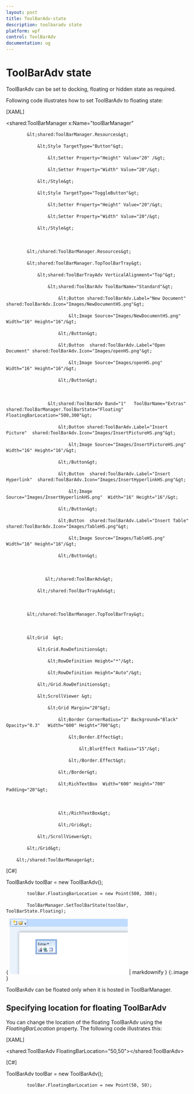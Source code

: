 ```yaml
---
layout: post
title: ToolBarAdv-state
description: toolbaradv state
platform: wpf
control: ToolBarAdv
documentation: ug
---
```


# ToolBarAdv state

ToolBarAdv can be set to docking, floating or hidden state as required.    

Following code illustrates how to set ToolBarAdv to floating state:



[XAML]



<shared:ToolBarManager x:Name="toolBarManager" 

>



            &lt;shared:ToolBarManager.Resources&gt;

                &lt;Style TargetType="Button"&gt;

                    &lt;Setter Property="Height" Value="20" /&gt;

                    &lt;Setter Property="Width" Value="20"/&gt;

                &lt;/Style&gt;

                &lt;Style TargetType="ToggleButton"&gt;

                    &lt;Setter Property="Height" Value="20"/&gt;

                    &lt;Setter Property="Width" Value="20"/&gt;

                &lt;/Style&gt;



            &lt;/shared:ToolBarManager.Resources&gt;

            &lt;shared:ToolBarManager.TopToolBarTray&gt;

                &lt;shared:ToolBarTrayAdv VerticalAlignment="Top"&gt;

                    &lt;shared:ToolBarAdv ToolBarName="Standard"&gt;

                        &lt;Button shared:ToolBarAdv.Label="New Document" shared:ToolBarAdv.Icon="Images/NewDocumentHS.png"&gt;

                            &lt;Image Source="Images/NewDocumentHS.png" Width="16" Height="16"/&gt;

                        &lt;/Button&gt;

                        &lt;Button  shared:ToolBarAdv.Label="Open Document" shared:ToolBarAdv.Icon="Images/openHS.png"&gt;

                            &lt;Image Source="Images/openHS.png"  Width="16" Height="16"/&gt;

                        &lt;/Button&gt;



                    &lt;shared:ToolBarAdv Band="1"   ToolBarName="Extras" shared:ToolBarManager.ToolBarState="Floating" FloatingBarLocation="500,300"&gt;

                        &lt;Button shared:ToolBarAdv.Label="Insert Picture"  shared:ToolBarAdv.Icon="Images/InsertPictureHS.png"&gt;

                            &lt;Image Source="Images/InsertPictureHS.png"  Width="16" Height="16"/&gt;

                        &lt;/Button&gt;

                        &lt;Button  shared:ToolBarAdv.Label="Insert Hyperlink"  shared:ToolBarAdv.Icon="Images/InsertHyperlinkHS.png"&gt;

                            &lt;Image Source="Images/InsertHyperlinkHS.png"  Width="16" Height="16"/&gt;

                        &lt;/Button&gt;

                        &lt;Button  shared:ToolBarAdv.Label="Insert Table"  shared:ToolBarAdv.Icon="Images/TableHS.png"&gt;

                            &lt;Image Source="Images/TableHS.png"  Width="16" Height="16"/&gt;

                        &lt;/Button&gt;



                   &lt;/shared:ToolBarAdv&gt;

                &lt;/shared:ToolBarTrayAdv&gt;



            &lt;/shared:ToolBarManager.TopToolBarTray&gt;



            &lt;Grid  &gt;

                &lt;Grid.RowDefinitions&gt;

                    &lt;RowDefinition Height="*"/&gt;

                    &lt;RowDefinition Height="Auto"/&gt;

                &lt;/Grid.RowDefinitions&gt;

                &lt;ScrollViewer &gt;

                    &lt;Grid Margin="20"&gt;

                        &lt;Border CornerRadius="2" Background="Black" Opacity="0.3"   Width="600" Height="700"&gt;

                            &lt;Border.Effect&gt;

                                &lt;BlurEffect Radius="15"/&gt;

                            &lt;/Border.Effect&gt;

                        &lt;/Border&gt;

                        &lt;RichTextBox  Width="600" Height="700" Padding="20"&gt;



                        &lt;/RichTextBox&gt;

                        &lt;/Grid&gt;

                &lt;/ScrollViewer&gt;

            &lt;/Grid&gt;

        &lt;/shared:ToolBarManager&gt;





[C#]

ToolBarAdv toolBar = new ToolBarAdv();

            toolBar.FloatingBarLocation = new Point(500, 300);

            ToolBarManager.SetToolBarState(toolBar, ToolBarState.Floating);





{ ![](ToolBarAdv-state_images/ToolBarAdv-state_img1.png) | markdownify }
{:.image }




ToolBarAdv can be floated only when it is hosted in ToolBarManager. 

## Specifying location for floating ToolBarAdv

You can change the location of the floating ToolBarAdv using the _FloatingBarLocation_ property. The following code illustrates this:



[XAML]

&lt;shared:ToolBarAdv FloatingBarLocation="50,50"&gt;&lt;/shared:ToolBarAdv&gt;





[C#]



ToolBarAdv toolBar = new ToolBarAdv();

            toolBar.FloatingBarLocation = new Point(50, 50);





